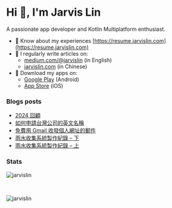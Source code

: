 # Hi 👋, I'm Jarvis Lin
A passionate app developer and Kotlin Multiplatform enthusiast.

- 📄 Know about my experiences [https://resume.jarvislin.com](https://resume.jarvislin.com)
- 📝 I regularly write articles on:
  - [medium.com/@jarvislin](https://medium.com/@jarvislin) (in English) 
  - [jarvislin.com](https://jarvislin.com) (in Chinese)
- 📱 Download my apps on:
  - [Google Play](https://play.google.com/store/apps/dev?id=7545474457052028658) (Android)
  - [App Store](https://apps.apple.com/tw/developer/dong-sian-lin/id1754164176) (iOS)


### Blogs posts
<!-- BLOG-POST-LIST:START -->
- [2024 回顧](https://jarvislin.com/2024-review/)
- [如何申請台灣公司的英文名稱](https://jarvislin.com/register-company-name-in-english/)
- [免費用 Gmail 收發個人網址的郵件](https://jarvislin.com/send-emails-with-custom-domain-using-gmail-for-free/)
- [雨水收集系統製作紀錄 – 下](https://jarvislin.com/rain-water-collection-demo/)
- [雨水收集系統製作紀錄 – 上](https://jarvislin.com/rain-water-collection-core-feature/)
<!-- BLOG-POST-LIST:END -->

### Stats

<p><img align="center" src="https://github-readme-stats.vercel.app/api?username=jarvislin&show_icons=true&locale=en&count_private=true" alt="jarvislin" /></p>
<br/>
<p><img align="center" src="https://github-readme-streak-stats.herokuapp.com/?user=jarvislin&" alt="jarvislin" /></p>
